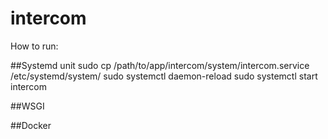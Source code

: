 # intercom


How to run:

##Systemd unit
sudo cp /path/to/app/intercom/system/intercom.service /etc/systemd/system/
sudo systemctl daemon-reload
sudo systemctl start intercom

##WSGI

##Docker